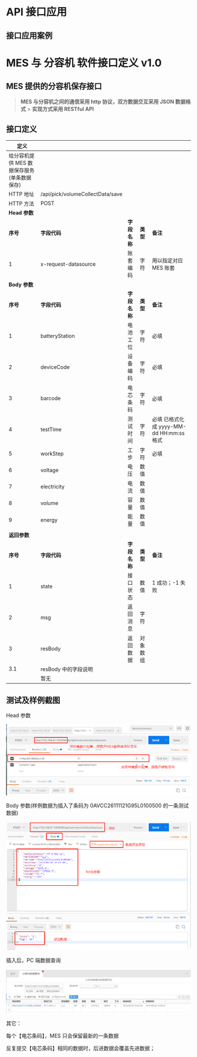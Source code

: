 # API 接口应用

## 接口应用案例

# MES 与 分容机 软件接口定义 v1.0

## MES 提供的分容机保存接口

> **MES 与分容机之间的通信采用 http 协议，双方数据交互采用 JSON 数据格式** > **实现方式采用 RESTful API**

## 接口定义

| **定义**                                     |                                  |              |          |                                          |
| -------------------------------------------- | -------------------------------- | ------------ | -------- | ---------------------------------------- |
| 给分容机提供 MES 数据保存服务 (单条数据保存) |                                  |              |          |                                          |
| HTTP 地址                                    | /api/pick/volumeCollectData/save |              |          |                                          |
| HTTP 方法                                    | POST                             |              |          |                                          |
| **Head 参数**                                |                                  |              |          |                                          |
| **序号**                                     | **字段代码**                     | **字段名称** | **类型** | **备注**                                 |
| 1                                            | x-request-datasource             | 账套编码     | 字符     | 用以指定对应 MES 账套                    |
| **Body 参数**                                |                                  |              |          |                                          |
| **序号**                                     | **字段代码**                     | **字段名称** | **类型** | **备注**                                 |
| 1                                            | batteryStation                   | 电池工位     | 字符     | 必填                                     |
| 2                                            | deviceCode                       | 设备编码     | 字符     | 必填                                     |
| 3                                            | barcode                          | 电芯条码     | 字符     | 必填                                     |
| 4                                            | testTime                         | 测试时间     | 字符     | 必填 已格式化成 yyyy-MM-dd HH:mm:ss 格式 |
| 5                                            | workStep                         | 工步         | 字符     | 必填                                     |
| 6                                            | voltage                          | 电压         | 数值     |                                          |
| 7                                            | electricity                      | 电流         | 数值     |                                          |
| 8                                            | volume                           | 容量         | 数值     |                                          |
| 9                                            | energy                           | 能量         | 数值     |                                          |
|                                              |                                  |              |          |                                          |
| **返回参数**                                 |                                  |              |          |                                          |
| **序号**                                     | **字段代码**                     | **字段名称** | **类型** | **备注**                                 |
| 1                                            | state                            | 接口状态     | 数值     | 1 成功；-1 失败                          |
| 2                                            | msg                              | 返回消息     | 字符     |                                          |
| 3                                            | resBody                          | 返回数据     | 对象数组 |                                          |
| 3.1                                          | resBody 中的字段说明             |              |          |                                          |
|                                              | 暂无                             |              |          |                                          |

## 测试及样例截图

Head 参数

![](media/d3a70ca51af55bba364623824729f5a7.png)

Body 参数(样例数据为插入了条码为 0AVCC26111121G95L0100500 的一条测试数据)

![](media/bbf27ce9230fb8aee5387e281d790dad.png)

插入后，PC 端数据查询

![](media/5a0857fa0e53366f13359f067160139c.png)

其它：

每个【电芯条码】，MES 只会保留最新的一条数据

反复提交【电芯条码】相同的数据时，后进数据会覆盖先进数据；
